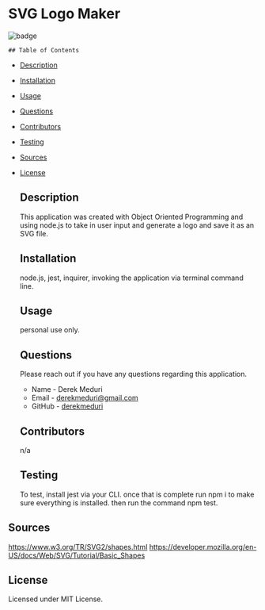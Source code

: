 # SVG Logo Maker

![badge](https://img.shields.io/badge/license-MIT-brightgreen.svg)

    ## Table of Contents

- [Description](#Description)

- [Installation](#Installation)

- [Usage](#Usage)

- [Questions](#Questions)

- [Contributors](#Contributors)

- [Testing](#Testing)

- [Sources](#Sources)

- [License](#License)

  ## Description

  This application was created with Object Oriented Programming and using node.js to take in user input and generate a logo and save it as an SVG file.

  ## Installation

  node.js, jest, inquirer, invoking the application via terminal command line.

  ## Usage

  personal use only.

  ## Questions

  Please reach out if you have any questions regarding this application.

  - Name - Derek Meduri
  - Email - derekmeduri@gmail.com
  - GitHub - [derekmeduri](https://github.com/derekmeduri/)

  ## Contributors

  n/a

  ## Testing

  To test, install jest via your CLI. once that is complete run npm i to make sure everything is installed. then run the command npm test.

## Sources

https://www.w3.org/TR/SVG2/shapes.html
https://developer.mozilla.org/en-US/docs/Web/SVG/Tutorial/Basic_Shapes

## License

Licensed under MIT License.
